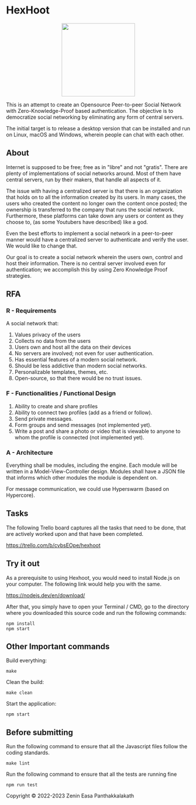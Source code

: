 # HexHoot
<p align="center">
    <a href="//hexhoot.com">
        <picture>
            <source media="(prefers-color-scheme: light)" srcset="./modules/ImagePack/images/icon_lightmode.svg">
            <img src="./modules/ImagePack/images/icon.svg" width="200" height="200">
        </picture>
    </a>
</p>

This is an attempt to create an Opensource Peer-to-peer Social Network with Zero-Knowledge-Proof based authentication. The objective is to democratize social networking by eliminating any form of central servers.

The initial target is to release a desktop version that can be installed and run on Linux, macOS and Windows, wherein people can chat with each other.


## About

Internet is supposed to be free; free as in "libre" and not "gratis". There are plenty of implementations of social networks around. Most of them have central servers, run by their makers, that handle all aspects of it.

The issue with having a centralized server is that there is an organization that holds on to all the information created by its users. In many cases, the users who created the content no longer own the content once posted; the ownership is transferred to the company that runs the social network. Furthermore, these platforms can take down any users or content as they choose to, (as some Youtubers have described) like a god.

Even the best efforts to implement a social network in a peer-to-peer manner would have a centralized server to authenticate and verify the user. We would like to change that.

Our goal is to create a social network wherein the users own, control and host their information. There is no central server involved even for authentication; we accomplish this by using Zero Knowledge Proof strategies.


## RFA

### R - Requirements

A social network that:

1. Values privacy of the users
2. Collects no data from the users
3. Users own and host all the data on their devices
4. No servers are involved; not even for user authentication.
5. Has essential features of a modern social network.
6. Should be less addictive than modern social networks.
7. Personalizable templates, themes, etc.
8. Open-source, so that there would be no trust issues.

### F - Functionalities / Functional Design

1. Ability to create and share profiles
2. Ability to connect two profiles (add as a friend or follow).
3. Send private messages.
4. Form groups and send messages (not implemented yet).
5. Write a post and share a photo or video that is viewable to anyone to whom the profile is connected (not implemented yet).

### A - Architecture

Everything shall be modules, including the engine. Each module will be written in a Model-View-Controller design. Modules shall have a JSON file that informs which other modules the module is dependent on.

For message communication, we could use Hyperswarm (based on Hypercore).

## Tasks

The following Trello board captures all the tasks that need to be done, that are actively worked upon and that have been completed.

https://trello.com/b/cvbsEOpe/hexhoot

## Try it out

As a prerequisite to using Hexhoot, you would need to install Node.js on your computer. The following link would help you with the same.

https://nodejs.dev/en/download/

After that, you simply have to open your Terminal / CMD, go to the directory where you downloaded this source code and run the following commands:

```
npm install
npm start
```

## Other Important commands

Build everything:

```
make
```


Clean the build:

```
make clean
```


Start the application:

```
npm start
```

## Before submitting

Run the following command to ensure that all the Javascript files follow the coding standards.

```
make lint
```

Run the following command to ensure that all the tests are running fine

```
npm run test
```

Copyright &copy; 2022-2023 Zenin Easa Panthakkalakath
